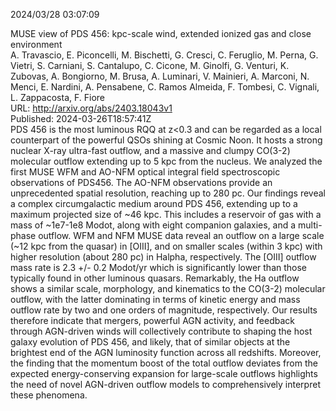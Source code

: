 2024/03/28 03:07:09  

MUSE view of PDS 456: kpc-scale wind, extended ionized gas and close
  environment  
A. Travascio, E. Piconcelli, M. Bischetti, G. Cresci, C. Feruglio, M. Perna, G. Vietri, S. Carniani, S. Cantalupo, C. Cicone, M. Ginolfi, G. Venturi, K. Zubovas, A. Bongiorno, M. Brusa, A. Luminari, V. Mainieri, A. Marconi, N. Menci, E. Nardini, A. Pensabene, C. Ramos Almeida, F. Tombesi, C. Vignali, L. Zappacosta, F. Fiore  
URL: http://arxiv.org/abs/2403.18043v1  
Published: 2024-03-26T18:57:41Z  
  PDS 456 is the most luminous RQQ at z&lt;0.3 and can be regarded as a local counterpart of the powerful QSOs shining at Cosmic Noon. It hosts a strong nuclear X-ray ultra-fast outflow, and a massive and clumpy CO(3-2) molecular outflow extending up to 5 kpc from the nucleus. We analyzed the first MUSE WFM and AO-NFM optical integral field spectroscopic observations of PDS456. The AO-NFM observations provide an unprecedented spatial resolution, reaching up to 280 pc. Our findings reveal a complex circumgalactic medium around PDS 456, extending up to a maximum projected size of ~46 kpc. This includes a reservoir of gas with a mass of ~1e7-1e8 Modot, along with eight companion galaxies, and a multi-phase outflow. WFM and NFM MUSE data reveal an outflow on a large scale (~12 kpc from the quasar) in [OIII], and on smaller scales (within 3 kpc) with higher resolution (about 280 pc) in Halpha, respectively. The [OIII] outflow mass rate is 2.3 +/- 0.2 Modot/yr which is significantly lower than those typically found in other luminous quasars. Remarkably, the Ha outflow shows a similar scale, morphology, and kinematics to the CO(3-2) molecular outflow, with the latter dominating in terms of kinetic energy and mass outflow rate by two and one orders of magnitude, respectively. Our results therefore indicate that mergers, powerful AGN activity, and feedback through AGN-driven winds will collectively contribute to shaping the host galaxy evolution of PDS 456, and likely, that of similar objects at the brightest end of the AGN luminosity function across all redshifts. Moreover, the finding that the momentum boost of the total outflow deviates from the expected energy-conserving expansion for large-scale outflows highlights the need of novel AGN-driven outflow models to comprehensively interpret these phenomena.   

